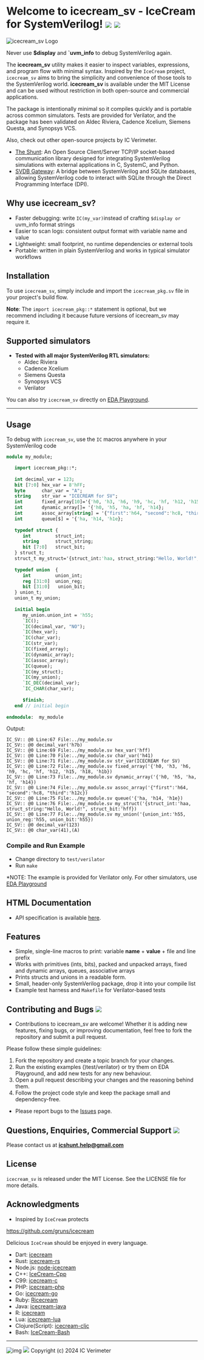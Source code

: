 # Welcome to icecream_sv - IceCream for SystemVerilog! ![](https://github.com/xver/icecream_sv/blob/main/doc/IcVerimeter_logo.png) [![](https://img.shields.io/static/v1?label=Sponsor&message=%E2%9D%A4&logo=GitHub&color=%23fe8e86)](https://github.com/sponsors/xver)

![icecream_sv Logo](https://github.com/xver/icecream_sv/blob/main/doc/icecream_sv_log.png)

Never use **$display** and **`uvm_info** to debug SystemVerilog again.

The **icecream_sv** utility makes it easier to inspect variables, expressions, and program flow with minimal syntax. Inspired by the `IceCream` project, `icecream_sv` aims to bring the simplicity and convenience of those tools to the SystemVerilog world. **icecream_sv** is available under the MIT License and can be used without restriction in both open-source and commercial applications.

The package is intentionally minimal so it compiles quickly and is portable across common simulators. Tests are provided for Verilator, and the package has been validated on Aldec Riviera, Cadence Xcelium, Siemens Questa, and Synopsys VCS.

Also, check out other open-source projects by IC Verimeter.

- [The Shunt](https://github.com/xver/Shunt): An Open Source Client/Server TCP/IP socket-based communication library designed for integrating SystemVerilog simulations with external applications in C, SystemC, and Python.
- [SVDB Gateway](https://github.com/xver/svdb_gateway): A bridge between SystemVerilog and SQLite databases, allowing SystemVerilog code to interact with SQLite through the Direct Programming Interface (DPI).

## Why use icecream_sv?

* Faster debugging: write `IC(my_var)`instead of crafting `$display or `uvm_info format strings
* Easier to scan logs: consistent output format with variable name and value
* Lightweight: small footprint, no runtime dependencies or external tools
* Portable: written in plain SystemVerilog and works in typical simulator workflows

## Installation

To use `icecream_sv`, simply include and import the `icecream_pkg.sv` file in your project's build flow.

**Note**: The `import icecream_pkg::*` statement is optional, but we recommend including it because future versions of icecream_sv may require it.

## Supported simulators

* **Tested with all major SystemVerilog RTL simulators:**
  * Aldec Riviera
  * Cadence Xcelium
  * Siemens Questa
  * Synopsys VCS
  * Verilator

You can also try `icecream_sv` directly on [EDA Playground](https://www.edaplayground.com/x/J3HG).

---

## Usage

To debug with `icecream_sv`, use the `IC` macros anywhere in your SystemVerilog code

```systemverilog
module my_module;

   import icecream_pkg::*; 
   
   int decimal_var = 123;
   bit [7:0] hex_var = 8'hFF;
   byte      char_var = "A";
   string    str_var = "ICECREAM for SV";
   int       fixed_array[10]='{'h0, 'h3, 'h6, 'h9, 'hc, 'hf, 'h12, 'h15, 'h18, 'h1b};
   int       dynamic_array[]= '{'h0, 'h5, 'ha, 'hf, 'h14};
   int       assoc_array[string] = '{"first":'h64, "second":'hc8, "third":'h12c};
   int       queue[$] = '{'ha, 'h14, 'h1e};
   
   typedef struct {
      int         struct_int;
      string      struct_string;
      bit [7:0]   struct_bit;
   } struct_t;
   struct_t my_struct='{struct_int:'haa, struct_string:"Hello, World!", struct_bit:'hff};
   
   typedef union  {
      int         union_int;
      reg [31:0]  union_reg;
      bit [31:0]   union_bit;
   } union_t;
   union_t my_union;
   
   initial begin
      my_union.union_int = 'h55;
      `IC();
      `IC(decimal_var, "NO");
      `IC(hex_var);
      `IC(char_var);
      `IC(str_var);
      `IC(fixed_array);
      `IC(dynamic_array);
      `IC(assoc_array);
      `IC(queue);
      `IC(my_struct);
      `IC(my_union);
      `IC_DEC(decimal_var);
      `IC_CHAR(char_var);
   
      $finish;
   end // initial begin
   
endmodule:  my_module
```

Output:

```
IC_SV:: @0 Line:67 File:../my_module.sv
IC_SV:: @0 decimal_var('h7b)
IC_SV:: @0 Line:69 File:../my_module.sv hex_var('hff)
IC_SV:: @0 Line:70 File:../my_module.sv char_var('h41)
IC_SV:: @0 Line:71 File:../my_module.sv str_var(ICECREAM for SV)
IC_SV:: @0 Line:72 File:../my_module.sv fixed_array('{'h0, 'h3, 'h6, 'h9, 'hc, 'hf, 'h12, 'h15, 'h18, 'h1b})
IC_SV:: @0 Line:73 File:../my_module.sv dynamic_array('{'h0, 'h5, 'ha, 'hf, 'h14})
IC_SV:: @0 Line:74 File:../my_module.sv assoc_array('{"first":'h64, "second":'hc8, "third":'h12c})
IC_SV:: @0 Line:75 File:../my_module.sv queue('{'ha, 'h14, 'h1e})
IC_SV:: @0 Line:76 File:../my_module.sv my_struct('{struct_int:'haa, struct_string:"Hello, World!", struct_bit:'hff})
IC_SV:: @0 Line:77 File:../my_module.sv my_union('{union_int:'h55, union_reg:'h55, union_bit:'h55})
IC_SV:: @0 decimal_var(123)
IC_SV:: @0 char_var(41),(A)
```

### Compile and Run Example

- Change directory to `test/verilator`
- Run `make`

*NOTE: The example is provided for Verilator only. For other simulators, use [EDA Playground](https://www.edaplayground.com/x/J3HG)

## HTML Documentation

- API specification is available [here](https://raw.githack.com/xver/icecream_sv/master/doc/index.html).

## Features

* Simple, single-line macros to print: variable **name** + **value** + file and line prefix
* Works with primitives (ints, bits), packed and unpacked arrays, fixed and dynamic arrays, queues, associative arrays
* Prints structs and unions in a readable form.
* Small, header-only SystemVerilog package, drop it into your compile list
* Example test harness and `Makefile` for Verilator-based tests

## Contributing and Bugs [![](https://img.shields.io/static/v1?label=Sponsor&message=%E2%9D%A4&logo=GitHub&color=%23fe8e86)](https://github.com/sponsors/xver)

- Contributions to icecream_sv are welcome! Whether it is adding new features, fixing bugs, or improving documentation, feel free to fork the repository and submit a pull request.

Please follow these simple guidelines:

1. Fork the repository and create a topic branch for your changes.
3. Run the existing examples ()test/verilator) or try them on EDA Playground, and add new tests for any new behaviour.
4. Open a pull request describing your changes and the reasoning behind them.
5. Follow the project code style and keep the package small and dependency-free.

- Please report bugs to the [Issues](https://github.com/xver/icecream_sv/issues) page.

## Questions, Enquiries, Commercial Support [![](https://img.shields.io/static/v1?label=Sponsor&message=%E2%9D%A4&logo=GitHub&color=%23fe8e86)](https://github.com/sponsors/xver)

Please contact us at **icshunt.help@gmail.com**

## License

`icecream_sv` is released under the MIT License. See the LICENSE file for more details.

## Acknowledgments

- Inspired by `IceCream` protects

https://github.com/gruns/icecream

Delicious `IceCream` should be enjoyed in every language.

- Dart: [icecream](https://github.com/HallerPatrick/icecream)
- Rust: [icecream-rs](https://github.com/ericchang00/icecream-rs)
- Node.js: [node-icecream](https://github.com/jmerle/node-icecream)
- C++: [IceCream-Cpp](https://github.com/renatoGarcia/icecream-cpp)
- C99: [icecream-c](https://github.com/chunqian/icecream-c)
- PHP: [icecream-php](https://github.com/ntzm/icecream-php)
- Go: [icecream-go](https://github.com/WAY29/icecream-go)
- Ruby: [Ricecream](https://github.com/nodai2hITC/ricecream)
- Java: [icecream-java](https://github.com/Akshay-Thakare/icecream-java)
- R: [icecream](https://github.com/lewinfox/icecream)
- Lua: [icecream-lua](https://github.com/wlingze/icecream-lua)
- Clojure(Script): [icecream-cljc](https://github.com/Eigenbahn/icecream-cljc)
- Bash: [IceCream-Bash](https://github.com/jtplaarj/IceCream-Bash)

---

![img](https://github.com/xver/icecream_sv/blob/main/doc/IcVerimeter_logo.png) [![](https://img.shields.io/static/v1?label=Sponsor&message=%E2%9D%A4&logo=GitHub&color=%23fe8e86)](https://github.com/sponsors/xver)
Copyright (c) 2024 IC Verimeter

